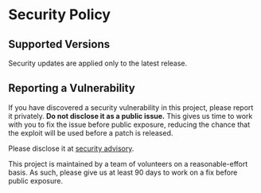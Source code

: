 # Security Policy

## Supported Versions

Security updates are applied only to the latest release.

## Reporting a Vulnerability

If you have discovered a security vulnerability in this project, please report it privately. **Do not disclose it as a public issue.** This gives us time to work with you to fix the issue before public exposure, reducing the chance that the exploit will be used before a patch is released.

Please disclose it at [security advisory](https://github.com/tlapack/tlapack/security/advisories/new).

This project is maintained by a team of volunteers on a reasonable-effort basis. As such, please give us at least 90 days to work on a fix before public exposure.